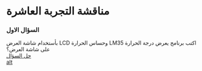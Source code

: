 # مناقشة التجربة العاشرة

### السؤال الاول

بأستخدام شاشة العرض LCD وحساس الحرارة LM35 اكتب برنامج يعرض درجة الحرارة على شاشة العرض؟ <br>
[حل السؤال](index.ino) <br>
[alt](alt.ino)